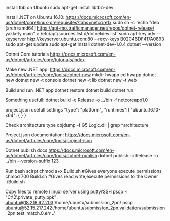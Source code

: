 Install tbb on Ubuntu
  sudo apt-get install libtbb-dev

Install .NET on Ubuntu 16.10: https://docs.microsoft.com/en-us/dotnet/core/linux-prerequisites?tabs=netcore1x
  sudo sh -c 'echo "deb [arch=amd64] https://apt-mo.trafficmanager.net/repos/dotnet-release/ yakkety main" > /etc/apt/sources.list.d/dotnetdev.list'
  sudo apt-key adv --keyserver hkp://keyserver.ubuntu.com:80 --recv-keys B02C46DF417A0893
  sudo apt-get update
  sudo apt-get install dotnet-dev-1.0.4
  dotnet --version

Dotnet Core tutorials
  https://docs.microsoft.com/en-us/dotnet/articles/core/tutorials/index

Make new .NET app: https://docs.microsoft.com/en-us/dotnet/articles/core/tools/dotnet-new
  mkdir hwapp
  cd hwapp
  dotnet new
  dotnet new -t console
  dotnet new -t lib
  dotnet new -t web

Build and run .NET app
  dotnet restore
  dotnet build
  dotnet run

Something usefull:
  dotnet build -c Release -o ../bin -f netcoreapp1.0

project.json usefull settings
  "type": "platform",
  "runtimes":{
    "ubuntu.16.10-x64": { }
  }

Check architecture type
  objdump -f G5.Logic.dll | grep ^architecture

Project.json documentation:
  https://docs.microsoft.com/en-us/dotnet/articles/core/tools/project-json

Dotnet publish docs
  https://docs.microsoft.com/en-us/dotnet/articles/core/tools/dotnet-publish
  dotnet publish -c Release -o ../bin --version-suffix 123

Run bash scirpt
  chmod a+x Build.sh   #Gives everyone execute permissions
  chmod 700 Build.sh   #Gives read,write,execute permissions to the Owner
  ./Build.sh

Copy files to remote (linux) server using putty/SSH
  pscp -i "C:\2\private_putty.ppk" *.* ubuntu@18.218.92.203:/home/ubuntu/submission_2pn/
  pscp ubuntu@52.15.217.242:/home/ubuntu/submission_2pn.validation/submission_2pn.test_match.0.err ./
